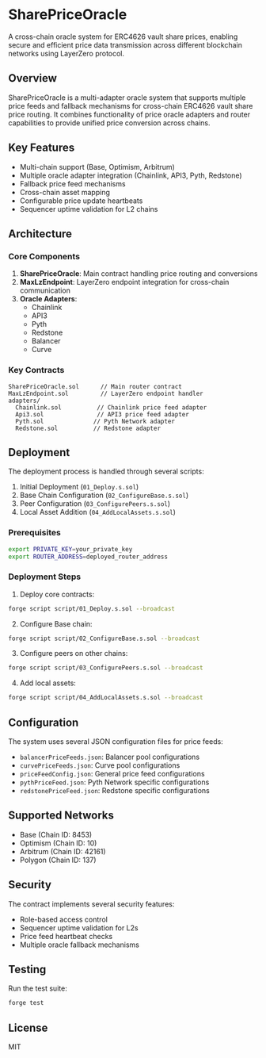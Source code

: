 # SharePriceOracle

A cross-chain oracle system for ERC4626 vault share prices, enabling secure and efficient price data transmission across different blockchain networks using LayerZero protocol.

## Overview

SharePriceOracle is a multi-adapter oracle system that supports multiple price feeds and fallback mechanisms for cross-chain ERC4626 vault share price routing. It combines functionality of price oracle adapters and router capabilities to provide unified price conversion across chains.

## Key Features

- Multi-chain support (Base, Optimism, Arbitrum)
- Multiple oracle adapter integration (Chainlink, API3, Pyth, Redstone)
- Fallback price feed mechanisms
- Cross-chain asset mapping
- Configurable price update heartbeats
- Sequencer uptime validation for L2 chains

## Architecture

### Core Components

1. **SharePriceOracle**: Main contract handling price routing and conversions
2. **MaxLzEndpoint**: LayerZero endpoint integration for cross-chain communication
3. **Oracle Adapters**: 
   - Chainlink
   - API3
   - Pyth
   - Redstone
   - Balancer
   - Curve

### Key Contracts

```solidity
SharePriceOracle.sol      // Main router contract
MaxLzEndpoint.sol         // LayerZero endpoint handler
adapters/
  Chainlink.sol          // Chainlink price feed adapter
  Api3.sol               // API3 price feed adapter
  Pyth.sol              // Pyth Network adapter
  Redstone.sol          // Redstone adapter
```

## Deployment

The deployment process is handled through several scripts:

1. Initial Deployment (`01_Deploy.s.sol`)
2. Base Chain Configuration (`02_ConfigureBase.s.sol`)
3. Peer Configuration (`03_ConfigurePeers.s.sol`)
4. Local Asset Addition (`04_AddLocalAssets.s.sol`)

### Prerequisites

```bash
export PRIVATE_KEY=your_private_key
export ROUTER_ADDRESS=deployed_router_address
```

### Deployment Steps

1. Deploy core contracts:
```bash
forge script script/01_Deploy.s.sol --broadcast
```

2. Configure Base chain:
```bash
forge script script/02_ConfigureBase.s.sol --broadcast
```

3. Configure peers on other chains:
```bash
forge script script/03_ConfigurePeers.s.sol --broadcast
```

4. Add local assets:
```bash
forge script script/04_AddLocalAssets.s.sol --broadcast
```

## Configuration

The system uses several JSON configuration files for price feeds:

- `balancerPriceFeeds.json`: Balancer pool configurations
- `curvePriceFeeds.json`: Curve pool configurations
- `priceFeedConfig.json`: General price feed configurations
- `pythPriceFeed.json`: Pyth Network specific configurations
- `redstonePriceFeed.json`: Redstone specific configurations

## Supported Networks

- Base (Chain ID: 8453)
- Optimism (Chain ID: 10)
- Arbitrum (Chain ID: 42161)
- Polygon (Chain ID: 137)

## Security

The contract implements several security features:

- Role-based access control
- Sequencer uptime validation for L2s
- Price feed heartbeat checks
- Multiple oracle fallback mechanisms

## Testing

Run the test suite:

```bash
forge test
```

## License

MIT

